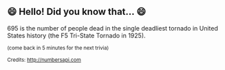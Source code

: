 ## :smile: Hello! Did you know that... :smile:
695 is the number of people dead in the single deadliest tornado in United States history (the F5 Tri-State Tornado in 1925).

<sup>(come back in 5 minutes for the next trivia)</sup>


<sup>Credits: http://numbersapi.com</sup>
